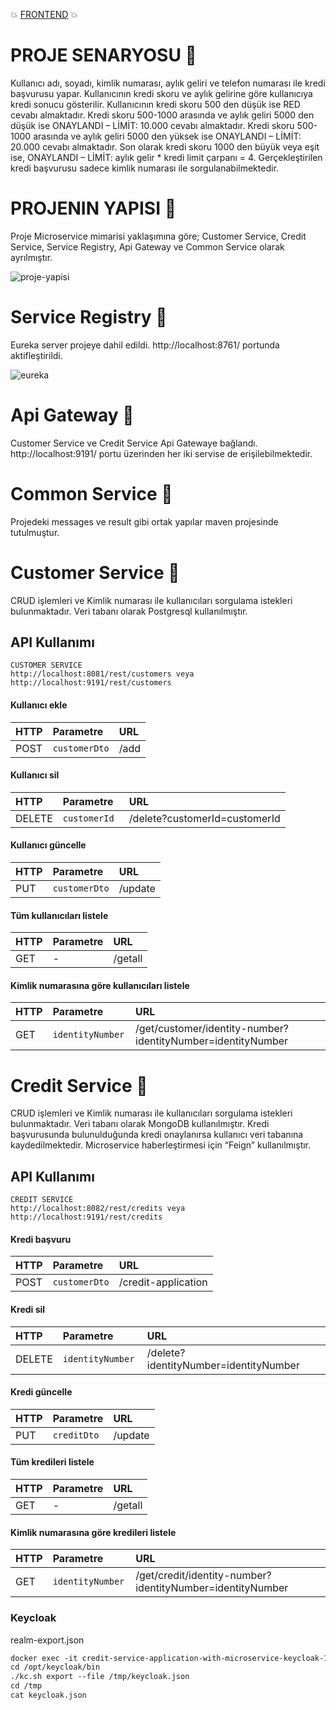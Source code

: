:boom: [FRONTEND](https://github.com/turgay-dede/innova-senior-project-frontend) :boom:

# PROJE SENARYOSU :page_facing_up:
Kullanıcı adı, soyadı, kimlik numarası, aylık geliri ve telefon numarası ile kredi başvurusu yapar. Kullanıcının kredi skoru ve aylık gelirine göre kullanıcıya kredi sonucu gösterilir. Kullanıcının kredi skoru 500 den düşük ise RED cevabı almaktadır. Kredi skoru 500-1000 arasında ve aylık geliri 5000 den düşük ise ONAYLANDI – LİMİT: 10.000 cevabı almaktadır.  Kredi skoru 500-1000 arasında ve aylık geliri 5000 den yüksek ise ONAYLANDI – LİMİT: 20.000 cevabı almaktadır. Son olarak kredi skoru 1000 den büyük veya eşit ise, ONAYLANDI – LİMİT: aylık gelir * kredi limit çarpanı = 4. Gerçekleştirilen kredi başvurusu sadece kimlik numarası ile sorgulanabilmektedir.
# PROJENIN YAPISI :hammer:
Proje Microservice mimarisi yaklaşımına göre;
Customer Service, Credit Service, Service Registry, Api Gateway ve Common Service olarak ayrılmıştır.

![proje-yapisi](https://user-images.githubusercontent.com/68081349/155882270-cf79ef87-cdb8-42ec-83f0-5831f4ccffdc.png)

# Service Registry :pushpin:
Eureka server projeye dahil edildi. http://localhost:8761/ portunda aktifleştirildi.

![eureka](https://user-images.githubusercontent.com/68081349/155882348-4a5e19e2-792e-4335-9e02-42b5973c9ac1.png)

# Api Gateway :pushpin:
Customer Service ve Credit Service Api Gatewaye bağlandı. http://localhost:9191/ portu üzerinden her iki servise de erişilebilmektedir.

# Common Service :pushpin:
Projedeki messages ve result gibi ortak yapılar maven projesinde  tutulmuştur.

# Customer Service :pushpin:
CRUD işlemleri ve Kimlik numarası ile kullanıcıları sorgulama istekleri bulunmaktadır. Veri tabanı olarak Postgresql kullanılmıştır.


## API Kullanımı
```
CUSTOMER SERVICE
http://localhost:8081/rest/customers veya http://localhost:9191/rest/customers
```

#### Kullanıcı ekle


|   HTTP    |   Parametre   |      URL     |
| :-------- | :-----------  | :------------|
|    POST   | `customerDto` |     /add     |

#### Kullanıcı sil


|   HTTP    |   Parametre   |                URL                  |
| :-------- | :-----------  | :-----------------------------------|
|   DELETE  | `customerId ` |   /delete?customerId=customerId     |

#### Kullanıcı güncelle


|   HTTP    |   Parametre   |      URL     |
| :-------- | :-----------  | :----------- |
|    PUT    | `customerDto` |    /update   |

#### Tüm kullanıcıları listele


|   HTTP    |   Parametre   |      URL     |
| :-------- | :-----------  | :----------- |
|    GET    |      -        |    /getall   |


#### Kimlik numarasına göre kullanıcıları listele


|   HTTP    |    Parametre      |                         URL                                     |
| :-------- | :--------------   | :---------------------------------------------------------------|
|   GET     | `identityNumber ` |   /get/customer/identity-number?identityNumber=identityNumber   |



# Credit Service :pushpin:
CRUD işlemleri ve Kimlik numarası ile kullanıcıları sorgulama istekleri bulunmaktadır. Veri tabanı olarak MongoDB kullanılmıştır. Kredi başvurusunda bulunulduğunda kredi onaylanırsa kullanıcı veri tabanına kaydedilmektedir. Microservice haberleştirmesi için “Feign” kullanılmıştır.

## API Kullanımı
```
CREDIT SERVICE
http://localhost:8082/rest/credits veya http://localhost:9191/rest/credits
```

#### Kredi başvuru


|   HTTP    |   Parametre   |             URL             |
| :-------- | :-----------  | :---------------------------|
|    POST   | `customerDto` |     /credit-application     |

#### Kredi sil


|   HTTP    |     Parametre     |                     URL                     |
| :-------- | :---------------  | :-------------------------------------------|
|   DELETE  | `identityNumber ` |   /delete?identityNumber=identityNumber     |

#### Kredi güncelle


|   HTTP    |   Parametre   |      URL     |
| :-------- | :-----------  | :----------- |
|    PUT    | `creditDto`   |    /update   |

#### Tüm kredileri listele


|   HTTP    |   Parametre   |      URL     |
| :-------- | :-----------  | :----------- |
|    GET    |      -        |    /getall   |


#### Kimlik numarasına göre kredileri listele


|   HTTP    |    Parametre      |                         URL                                     |
| :-------- | :--------------   | :---------------------------------------------------------------|
|   GET     | `identityNumber ` |   /get/credit/identity-number?identityNumber=identityNumber     |

### Keycloak
realm-export.json
````dockerfile
docker exec -it credit-service-application-with-microservice-keycloak-1 sh
cd /opt/keycloak/bin
./kc.sh export --file /tmp/keycloak.json
cd /tmp
cat keycloak.json
````